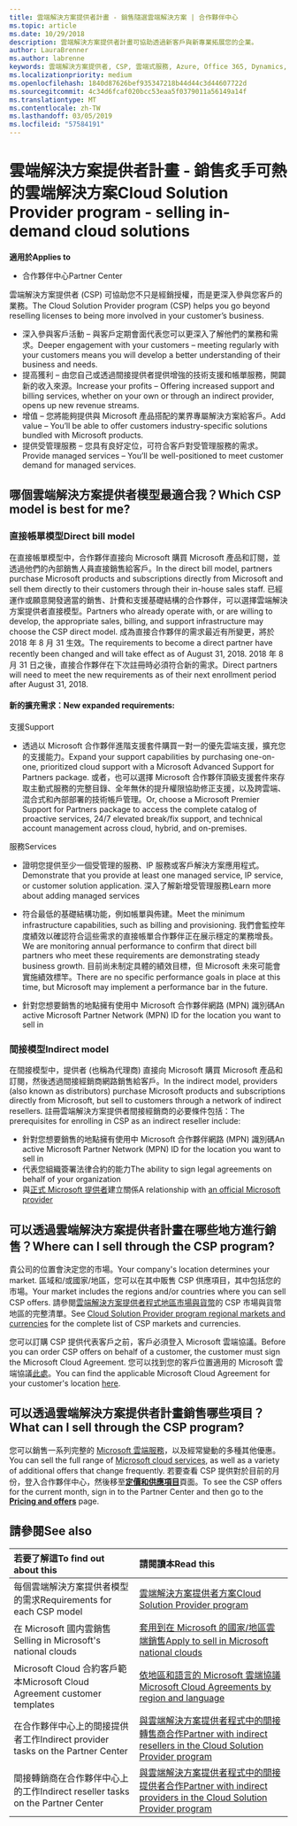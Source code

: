 ```yaml
---
title: 雲端解決方案提供者計畫 - 銷售隨選雲端解決方案 | 合作夥伴中心
ms.topic: article
ms.date: 10/29/2018
description: 雲端解決方案提供者計畫可協助透過新客戶與新專業拓展您的企業。
author: LauraBrenner
ms.author: labrenne
keywords: 雲端解決方案提供者, CSP, 雲端式服務, Azure, Office 365, Dynamics, 雲端解決方案提供者合作夥伴, 過雲端解決方案提供者銷售, 直接合作夥伴, 間接雲端解決方案提供者合作夥伴, 間接雲端解決方案提供者經銷商, 直接雲端解決方案提供者, 間接雲端解決方案提供者, 直接模型, 間接模型, 間接經銷商, 間接提供者, 提供者, 散發者, 雲端解決方案提供者計畫
ms.localizationpriority: medium
ms.openlocfilehash: 1840d87626bef935347218b44d44c3d44607722d
ms.sourcegitcommit: 4c34d6fcaf020bcc53eaa5f0379011a56149a14f
ms.translationtype: MT
ms.contentlocale: zh-TW
ms.lasthandoff: 03/05/2019
ms.locfileid: "57584191"
---
```

# <a name="cloud-solution-provider-program---selling-in-demand-cloud-solutions"></a><span data-ttu-id="b2384-104">雲端解決方案提供者計畫 - 銷售炙手可熱的雲端解決方案</span><span class="sxs-lookup"><span data-stu-id="b2384-104">Cloud Solution Provider program - selling in-demand cloud solutions</span></span> 

<span data-ttu-id="b2384-105">**適用於**</span><span class="sxs-lookup"><span data-stu-id="b2384-105">**Applies to**</span></span>

-  <span data-ttu-id="b2384-106">合作夥伴中心</span><span class="sxs-lookup"><span data-stu-id="b2384-106">Partner Center</span></span>

<span data-ttu-id="b2384-107">雲端解決方案提供者 (CSP) 可協助您不只是經銷授權，而是更深入參與您客戶的業務。</span><span class="sxs-lookup"><span data-stu-id="b2384-107">The Cloud Solution Provider program (CSP) helps you go beyond reselling licenses to being more involved in your customer’s business.</span></span>
 
- <span data-ttu-id="b2384-108">深入參與客戶活動 – 與客戶定期會面代表您可以更深入了解他們的業務和需求。</span><span class="sxs-lookup"><span data-stu-id="b2384-108">Deeper engagement with your customers – meeting regularly with your customers means you will develop a better understanding of their business and needs.</span></span>
- <span data-ttu-id="b2384-109">提高獲利 – 由您自己或透過間接提供者提供增強的技術支援和帳單服務，開闢新的收入來源。</span><span class="sxs-lookup"><span data-stu-id="b2384-109">Increase your profits – Offering increased support and billing services, whether on your own or through an indirect provider, opens up new revenue streams.</span></span>  
- <span data-ttu-id="b2384-110">增值 – 您將能夠提供與 Microsoft 產品搭配的業界專屬解決方案給客戶。</span><span class="sxs-lookup"><span data-stu-id="b2384-110">Add value – You’ll be able to offer customers industry-specific solutions bundled with Microsoft products.</span></span>
- <span data-ttu-id="b2384-111">提供受管理服務 – 您具有良好定位，可符合客戶對受管理服務的需求。</span><span class="sxs-lookup"><span data-stu-id="b2384-111">Provide managed services – You’ll be well-positioned to meet customer demand for managed services.</span></span> 

## <a name="which-csp-model-is-best-for-me"></a><span data-ttu-id="b2384-112">哪個雲端解決方案提供者模型最適合我？</span><span class="sxs-lookup"><span data-stu-id="b2384-112">Which CSP model is best for me?</span></span>

### <a name="direct-bill-model"></a><span data-ttu-id="b2384-113">直接帳單模型</span><span class="sxs-lookup"><span data-stu-id="b2384-113">Direct bill model</span></span>

 <span data-ttu-id="b2384-114">在直接帳單模型中，合作夥伴直接向 Microsoft 購買 Microsoft 產品和訂閱，並透過他們的內部銷售人員直接銷售給客戶。</span><span class="sxs-lookup"><span data-stu-id="b2384-114">In the direct bill model, partners purchase Microsoft products and subscriptions directly from Microsoft and sell them directly to their customers through their in-house sales staff.</span></span> <span data-ttu-id="b2384-115">已經運作或願意開發適當的銷售、計費和支援基礎結構的合作夥伴，可以選擇雲端解決方案提供者直接模型。</span><span class="sxs-lookup"><span data-stu-id="b2384-115">Partners who already operate with, or are willing to develop, the appropriate sales, billing, and support infrastructure may choose the CSP direct model.</span></span> <span data-ttu-id="b2384-116">成為直接合作夥伴的需求最近有所變更，將於 2018 年 8 月 31 生效。</span><span class="sxs-lookup"><span data-stu-id="b2384-116">The requirements to become a direct partner have recently been changed and will take effect as of August 31, 2018.</span></span> <span data-ttu-id="b2384-117">2018 年 8 月 31 日之後，直接合作夥伴在下次註冊時必須符合新的需求。</span><span class="sxs-lookup"><span data-stu-id="b2384-117">Direct partners will need to meet the new requirements as of their next enrollment period after August 31, 2018.</span></span>


#### <a name="new-expanded-requirements"></a><span data-ttu-id="b2384-118">新的擴充需求：</span><span class="sxs-lookup"><span data-stu-id="b2384-118">New expanded requirements:</span></span>

<span data-ttu-id="b2384-119">支援</span><span class="sxs-lookup"><span data-stu-id="b2384-119">Support</span></span>
- <span data-ttu-id="b2384-120">透過以 Microsoft 合作夥伴進階支援套件購買一對一的優先雲端支援，擴充您的支援能力。</span><span class="sxs-lookup"><span data-stu-id="b2384-120">Expand your support capabilities by purchasing one-on-one, prioritized cloud support with a Microsoft Advanced Support for Partners package.</span></span> <span data-ttu-id="b2384-121">或者，也可以選擇 Microsoft 合作夥伴頂級支援套件來存取主動式服務的完整目錄、全年無休的提升權限協助修正支援，以及跨雲端、混合式和內部部署的技術帳戶管理。</span><span class="sxs-lookup"><span data-stu-id="b2384-121">Or, choose a Microsoft Premier Support for Partners package to access the complete catalog of proactive services, 24/7 elevated break/fix support, and technical account management across cloud, hybrid, and on-premises.</span></span> 

<span data-ttu-id="b2384-122">服務</span><span class="sxs-lookup"><span data-stu-id="b2384-122">Services</span></span>

- <span data-ttu-id="b2384-123">證明您提供至少一個受管理的服務、IP 服務或客戶解決方案應用程式。</span><span class="sxs-lookup"><span data-stu-id="b2384-123">Demonstrate that you provide at least one managed service, IP service, or customer solution application.</span></span> <span data-ttu-id="b2384-124">深入了解新增受管理服務</span><span class="sxs-lookup"><span data-stu-id="b2384-124">Learn more about adding managed services</span></span>

- <span data-ttu-id="b2384-125">符合最低的基礎結構功能，例如帳單與佈建。</span><span class="sxs-lookup"><span data-stu-id="b2384-125">Meet the minimum infrastructure capabilities, such as billing and provisioning.</span></span>
<span data-ttu-id="b2384-126">我們會監控年度績效以確認符合這些需求的直接帳單合作夥伴正在展示穩定的業務增長。</span><span class="sxs-lookup"><span data-stu-id="b2384-126">We are monitoring annual performance to confirm that direct bill partners who meet these requirements are demonstrating steady business growth.</span></span> <span data-ttu-id="b2384-127">目前尚未制定具體的績效目標，但 Microsoft 未來可能會實施績效標竿。</span><span class="sxs-lookup"><span data-stu-id="b2384-127">There are no specific performance goals in place at this time, but Microsoft may implement a performance bar in the future.</span></span> 

- <span data-ttu-id="b2384-128">針對您想要銷售的地點擁有使用中 Microsoft 合作夥伴網路 (MPN) 識別碼</span><span class="sxs-lookup"><span data-stu-id="b2384-128">An active Microsoft Partner Network (MPN) ID for the location you want to sell in</span></span>


### <a name="indirect-model"></a><span data-ttu-id="b2384-129">間接模型</span><span class="sxs-lookup"><span data-stu-id="b2384-129">Indirect model</span></span>

<span data-ttu-id="b2384-130">在間接模型中，提供者 (也稱為代理商) 直接向 Microsoft 購買 Microsoft 產品和訂閱，然後透過間接經銷商網路銷售給客戶。</span><span class="sxs-lookup"><span data-stu-id="b2384-130">In the indirect model, providers (also known as distributors) purchase Microsoft products and subscriptions directly from Microsoft, but sell to customers through a network of indirect resellers.</span></span> <span data-ttu-id="b2384-131">註冊雲端解決方案提供者間接經銷商的必要條件包括：</span><span class="sxs-lookup"><span data-stu-id="b2384-131">The prerequisites for enrolling in CSP as an indirect reseller include:</span></span>

- <span data-ttu-id="b2384-132">針對您想要銷售的地點擁有使用中 Microsoft 合作夥伴網路 (MPN) 識別碼</span><span class="sxs-lookup"><span data-stu-id="b2384-132">An active Microsoft Partner Network (MPN) ID for the location you want to sell in</span></span>
- <span data-ttu-id="b2384-133"> 代表您組織簽署法律合約的能力</span><span class="sxs-lookup"><span data-stu-id="b2384-133">The ability to sign legal agreements on behalf of your organization</span></span>
- <span data-ttu-id="b2384-134">與[正式 Microsoft 提供者](https://partnercenter.microsoft.com/partner/find-a-provider)建立關係</span><span class="sxs-lookup"><span data-stu-id="b2384-134">A relationship with [an official Microsoft provider](https://partnercenter.microsoft.com/partner/find-a-provider)</span></span>


## <a name="where-can-i-sell-through-the-csp-program"></a><span data-ttu-id="b2384-135">可以透過雲端解決方案提供者計畫在哪些地方進行銷售？</span><span class="sxs-lookup"><span data-stu-id="b2384-135">Where can I sell through the CSP program?</span></span>

<span data-ttu-id="b2384-136">貴公司的位置會決定您的市場。</span><span class="sxs-lookup"><span data-stu-id="b2384-136">Your company's location determines your market.</span></span> <span data-ttu-id="b2384-137">區域和/或國家/地區，您可以在其中販售 CSP 供應項目，其中包括您的市場。</span><span class="sxs-lookup"><span data-stu-id="b2384-137">Your market includes the regions and/or countries where you can sell CSP offers.</span></span> <span data-ttu-id="b2384-138">請參閱[雲端解決方案提供者程式地區市場與貨幣](regional-authorization-overview.md)的 CSP 市場與貨幣地區的完整清單。</span><span class="sxs-lookup"><span data-stu-id="b2384-138">See [Cloud Solution Provider program regional markets and currencies](regional-authorization-overview.md) for the complete list of CSP markets and currencies.</span></span>

<span data-ttu-id="b2384-139">您可以訂購 CSP 提供代表客戶之前，客戶必須登入 Microsoft 雲端協議。</span><span class="sxs-lookup"><span data-stu-id="b2384-139">Before you can order CSP offers on behalf of a customer, the customer must sign the Microsoft Cloud Agreement.</span></span> <span data-ttu-id="b2384-140">您可以找到您的客戶位置適用的 Microsoft 雲端協議[此處](agreements.md)。</span><span class="sxs-lookup"><span data-stu-id="b2384-140">You can find the applicable Microsoft Cloud Agreement for your customer's location [here](agreements.md).</span></span>  

## <a name="what-can-i-sell-through-the-csp-program"></a><span data-ttu-id="b2384-141">可以透過雲端解決方案提供者計畫銷售哪些項目？</span><span class="sxs-lookup"><span data-stu-id="b2384-141">What can I sell through the CSP program?</span></span>

<span data-ttu-id="b2384-142">您可以銷售一系列完整的 [Microsoft 雲端服務](https://partner.microsoft.com/cloud-solution-provider/products-and-services)，以及經常變動的多種其他優惠。</span><span class="sxs-lookup"><span data-stu-id="b2384-142">You can sell the full range of [Microsoft cloud services](https://partner.microsoft.com/cloud-solution-provider/products-and-services), as well as a variety of additional offers that change frequently.</span></span> <span data-ttu-id="b2384-143">若要查看 CSP 提供對於目前的月份，登入合作夥伴中心，然後移至[**定價和供應項目**](https://partnercenter.microsoft.com/pcv/sales)頁面。</span><span class="sxs-lookup"><span data-stu-id="b2384-143">To see the CSP offers for the current month, sign in to the Partner Center and then go to the [**Pricing and offers**](https://partnercenter.microsoft.com/pcv/sales) page.</span></span>

## <a name="see-also"></a><span data-ttu-id="b2384-144">請參閱</span><span class="sxs-lookup"><span data-stu-id="b2384-144">See also</span></span> 


|<span data-ttu-id="b2384-145">**若要了解這**</span><span class="sxs-lookup"><span data-stu-id="b2384-145">**To find out about this**</span></span>   |<span data-ttu-id="b2384-146">**請閱讀本**</span><span class="sxs-lookup"><span data-stu-id="b2384-146">**Read this**</span></span>   |
|:---------------------------|:--------------------|
|<span data-ttu-id="b2384-147">每個雲端解決方案提供者模型的需求</span><span class="sxs-lookup"><span data-stu-id="b2384-147">Requirements for each CSP model</span></span>   | [<span data-ttu-id="b2384-148">雲端解決方案提供者方案</span><span class="sxs-lookup"><span data-stu-id="b2384-148">Cloud Solution Provider program</span></span>](https://partnercenter.microsoft.com/partner/cloud-solution-provider)|
|<span data-ttu-id="b2384-149">在 Microsoft 國内雲銷售</span><span class="sxs-lookup"><span data-stu-id="b2384-149">Selling in Microsoft's national clouds</span></span>   | [<span data-ttu-id="b2384-150">套用到在 Microsoft 的國家/地區雲端銷售</span><span class="sxs-lookup"><span data-stu-id="b2384-150">Apply to sell in Microsoft national clouds</span></span>](csp-national-clouds-overview.md)|
|<span data-ttu-id="b2384-151">Microsoft Cloud 合約客戶範本</span><span class="sxs-lookup"><span data-stu-id="b2384-151">Microsoft Cloud Agreement customer templates</span></span>   |[<span data-ttu-id="b2384-152">依地區和語言的 Microsoft 雲端協議</span><span class="sxs-lookup"><span data-stu-id="b2384-152">Microsoft Cloud Agreements by region and language</span></span>](agreements.md)|
|<span data-ttu-id="b2384-153">在合作夥伴中心上的間接提供者工作</span><span class="sxs-lookup"><span data-stu-id="b2384-153">Indirect provider tasks on the Partner Center</span></span>  |[<span data-ttu-id="b2384-154">與雲端解決方案提供者程式中的間接轉售商合作</span><span class="sxs-lookup"><span data-stu-id="b2384-154">Partner with indirect resellers in the Cloud Solution Provider program</span></span>](indirect-provider-tasks-in-partner-center.md)|
|<span data-ttu-id="b2384-155">間接轉銷商在合作夥伴中心上的工作</span><span class="sxs-lookup"><span data-stu-id="b2384-155">Indirect reseller tasks on the Partner Center</span></span>   |[<span data-ttu-id="b2384-156">與雲端解決方案提供者程式中的間接提供者合作</span><span class="sxs-lookup"><span data-stu-id="b2384-156">Partner with indirect providers in the Cloud Solution Provider program</span></span>](indirect-reseller-tasks-in-partner-center.md)|
